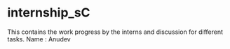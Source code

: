# internship_sC

This contains the work progress by the interns and discussion for different tasks.
Name : Anudev
